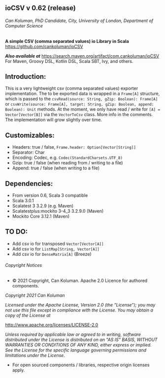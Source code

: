 ## ioCSV v 0.62 (release)
###### Can Koluman, PhD Candidate, City, University of London, Department of Computer Science

**A simple CSV (comma separated values) io Library in Scala**
https://github.com/cankoluman/ioCSV

***Also available at***
https://search.maven.org/artifact/com.cankoluman/ioCSV
For Maven, Groovy DSL, Kotlin DSL, Scala SBT, Ivy, and others. 

Introduction:
-
This is a very lightweight csv (comma separated values) exporter implementation.
The to be exported data is wrapped in a `Frame[A]` structure, 
which is passed to the `csvRead(source: String, gZip: Boolean): Frame[A]` 
or `csvWrite(source: Frame[A], target: String, gZip: Boolean, append: Boolean): Unit` 
methods. At the moment, we only have 
read / write for `[A] = Vector[Vector[B]]` via the `VectorToCsv` class. More info in the comments.
The implementation will grow slightly over time.  

Customizables:
- 
- Headers: true / false, `Frame.header: Option[Vector[String]]`
- Separator: Char
- Encoding: Codec, e.g. `Codec(StandardCharsets.UTF_8)`
- Gzip: true / false (when reading from / writing to a file)
- Append: true / false (when writing to a file)

Dependencies:
-
- From version 0.6, Scala 3 compatible
- Scala 3.0.1
- Scalatest 3 3.2.9 (e.g. Maven)
- Scalatestplus:mockito 3-4_3 3.2.9.0 (Maven)
- Mockito Core 3.12.1 (Maven)

TO DO:
-
- Add csv io for transposed `Vector[Vector[A]]`
- Add csv io for `ListMap[String, Vector[A]]`
- Add csv io for `DenseMatrix[A]` (Breeze)



###### Copyright Notices
- &copy; 2021 Copyright, Can Koluman. Apache 2.0 Licence for authored components.

_Copyright 2021 Can Koluman_

_Licensed under the Apache License, Version 2.0 (the "License");
you may not use this file except in compliance with the License.
You may obtain a copy of the License at_

 http://www.apache.org/licenses/LICENSE-2.0

_Unless required by applicable law or agreed to in writing, software
distributed under the License is distributed on an "AS IS" BASIS,
WITHOUT WARRANTIES OR CONDITIONS OF ANY KIND, either express or implied.
See the License for the specific language governing permissions and
limitations under the License._

- For  open sourced components / libraries, respective origin licenses apply.


